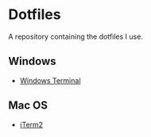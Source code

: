 # Dotfiles

A repository containing the dotfiles I use.

## Windows

- [Windows Terminal](/windows/windows-terminal/README.md)

## Mac OS

- [iTerm2](/macos/iterm2/README.md)
